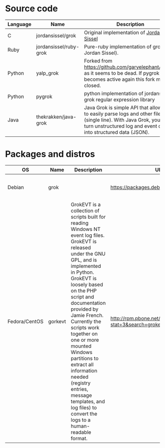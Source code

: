# Source code

| Language   | Name                | Description                            | URL                                    |
|------------|---------------------|----------------------------------------|----------------------------------------|
| C | jordansissel/grok |Original implementation of [Jordan Sissel](http://www.semicomplete.com/about/)|https://github.com/jordansissel/grok https://code.google.com/archive/p/semicomplete/wikis/Grok.wiki|
|Ruby| jordansissel/ruby-grok |Pure-ruby implementation of grok (also Jordan Sissel). | https://github.com/jordansissel/ruby-grok|
|Python      | yalp_grok | Forked from https://github.com/garyelephant/pygrok as it seems to be dead. If pygrok becomes active again this fork may be closed. |https://pypi.python.org/pypi/yalp_grok|
|Python      | pygrok|python implementation of jordansissel's grok regular expression library    |https://github.com/garyelephant/pygrok|
|Java |thekrakken/java-grok|Java Grok is simple API that allows you to easily parse logs and other files (single line). With Java Grok, you can turn unstructured log and event data into structured data (JSON).|http://grok.nflabs.com/ http://grok.nflabs.com/|

# Packages and distros

| OS      | Name                | Description                            | URL                                    | Maintainer |
|---------|---------------------|----------------------------------------|----------------------------------------|------------|
| Debian  | grok|     | https://packages.debian.org/sid/main/grok | [Stig Sandbeck Mathisen ](mailto:ssm@debian.org) [(KK page)](https://qa.debian.org/developer.php?login=ssm%40debian.org) |
|Fedora/CentOS| gorkevt|GrokEVT is a collection of scripts built for reading Windows NT event log files. GrokEVT is released under the GNU GPL, and is implemented in Python. GrokEVT is loosely based on the PHP script and documentation provided by Jamie French. Currently the scripts work together on one or more mounted Windows partitions to extract all information needed (registry entries, message templates, and log files) to convert the logs to a human-readable format. |http://rpm.pbone.net/index.php3?stat=3&search=grokevt&srodzaj=3|[Lawrence R_ Rogers (lrr_cert_org)](http://rpm.pbone.net/index.php3/stat/15/pakman/7781/com/Lawrence%20R_%20Rogers%20(lrr_cert_org).html)|
